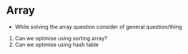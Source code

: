 # Array

- While solving the array question consider of general question/thing


1. Can we optimise using sorting array?
2. Can we optimise using hash table